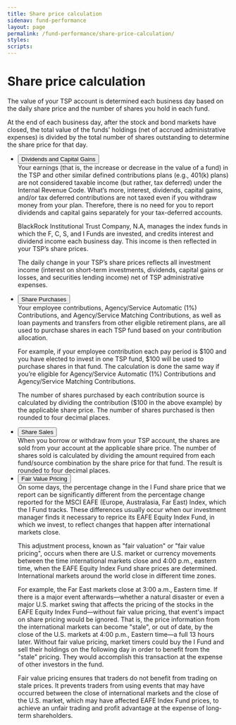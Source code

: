 ```yaml
---
title: Share price calculation
sidenav: fund-performance
layout: page
permalink: /fund-performance/share-price-calculation/
styles:
scripts:
---
```

# Share price calculation
The value of your TSP account is determined each business day based on the daily share price and the number of shares you hold in each fund.

At the end of each business day, after the stock and bond markets have closed, the total value of the funds' holdings (net of accrued administrative expenses) is divided by the total number of shares outstanding to determine the share price for that day.

<ul class="usa-accordion">
<li>
<button class="usa-accordion-button"
aria-expanded="false"
aria-controls="a1">
Dividends and Capital Gains
</button>
<div id="a1" class="usa-accordion-content" markdown="1">
Your earnings (that is, the increase or decrease in the value of a fund) in the TSP and other similar defined contributions plans (e.g., 401(k) plans) are not considered taxable income (but rather, tax deferred) under the Internal Revenue Code. What’s more, interest, dividends, capital gains, and/or tax deferred contributions are not taxed even if you withdraw money from your plan. Therefore, there is no need for you to report dividends and capital gains separately for your tax-deferred accounts.

BlackRock Institutional Trust Company, N.A, manages the index funds in which the F, C, S, and I Funds are invested, and credits interest and dividend income each business day. This income is then reflected in your TSP’s share prices.

The daily change in your TSP’s share prices reflects all investment income (interest on short-term investments, dividends, capital gains or losses, and securities lending income) net of TSP administrative expenses.
</div>
</li>
<li>
<button class="usa-accordion-button"
aria-expanded="false"
aria-controls="a2">
Share Purchases
</button>
<div id="a2" class="usa-accordion-content" markdown="1">
Your employee contributions, Agency/Service Automatic (1%) Contributions, and Agency/Service Matching Contributions, as well as loan payments and transfers from other eligible retirement plans, are all used to purchase shares in each TSP fund based on your contribution allocation.

For example, if your employee contribution each pay period is $100 and you have elected to invest in one TSP fund, $100 will be used to purchase shares in that fund. The calculation is done the same way if you’re eligible for Agency/Service Automatic (1%) Contributions and Agency/Service Matching Contributions.

The number of shares purchased by each contribution source is calculated by dividing the contribution ($100 in the above example) by the applicable share price. The number of shares purchased is then rounded to four decimal places.
</div>
</li>
<li>
<button class="usa-accordion-button"
aria-expanded="false"
aria-controls="a3">
Share Sales
</button>
<div id="a3" class="usa-accordion-content" markdown="1">
When you borrow or withdraw from your TSP account, the shares are sold from your account at the applicable share price. The number of shares sold is calculated by dividing the amount required from each fund/source combination by the share price for that fund. The result is rounded to four decimal places.
</div>
</li>
<li>
<button class="usa-accordion-button"
aria-expanded="false"
aria-controls="a4">
Fair Value Pricing
</button>
<div id="a4" class="usa-accordion-content" markdown="1">
On some days, the percentage change in the I Fund share price that we report can be significantly different from the percentage change reported for the MSCI EAFE (Europe, Australasia, Far East) Index, which the I Fund tracks. These differences usually occur when our investment manager finds it necessary to reprice its EAFE Equity Index Fund, in which we invest, to reflect changes that happen after international markets close.

This adjustment process, known as "fair valuation" or "fair value pricing", occurs when there are U.S. market or currency movements between the time international markets close and 4:00 p.m., eastern time, when the EAFE Equity Index Fund share prices are determined. International markets around the world close in different time zones.

For example, the Far East markets close at 3:00 a.m., Eastern time. If there is a major event afterwards&mdash;whether a natural disaster or even a major U.S. market swing that affects the pricing of the stocks in the EAFE Equity Index Fund—without fair value pricing, that event's impact on share pricing would be ignored. That is, the price information from the international markets can become "stale", or out of date, by the close of the U.S. markets at 4:00 p.m., Eastern time—a full 13 hours later. Without fair value pricing, market timers could buy the I Fund and sell their holdings on the following day in order to benefit from the "stale" pricing. They would accomplish this transaction at the expense of other investors in the fund.

Fair value pricing ensures that traders do not benefit from trading on stale prices. It prevents traders from using events that may have occurred between the close of international markets and the close of the U.S. market, which may have affected EAFE Index Fund prices, to achieve an unfair trading and profit advantage at the expense of long-term shareholders.
</div>
</li>
</ul>
